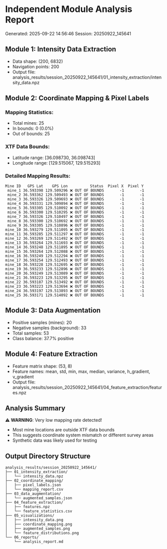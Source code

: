 # Independent Module Analysis Report
Generated: 2025-09-22 14:56:46
Session: 20250922_145641

## Module 1: Intensity Data Extraction
- Data shape: (200, 6832)
- Navigation points: 200
- Output file: analysis_results/session_20250922_145641/01_intensity_extraction/intensity_data.npz

## Module 2: Coordinate Mapping & Pixel Labels
### Mapping Statistics:
- Total mines: 25
- In bounds: 0 (0.0%)
- Out of bounds: 25

### XTF Data Bounds:
- Latitude range: [36.098730, 36.098743]
- Longitude range: [129.515067, 129.515293]

### Detailed Mapping Results:
```
Mine ID   GPS Lat    GPS Lon          Status  Pixel X  Pixel Y
 mine_1 36.593398 129.509296 ❌ OUT OF BOUNDS       -1       -1
 mine_2 36.593362 129.509493 ❌ OUT OF BOUNDS       -1       -1
 mine_3 36.593326 129.509693 ❌ OUT OF BOUNDS       -1       -1
 mine_4 36.593331 129.509894 ❌ OUT OF BOUNDS       -1       -1
 mine_5 36.593305 129.510092 ❌ OUT OF BOUNDS       -1       -1
 mine_6 36.593300 129.510295 ❌ OUT OF BOUNDS       -1       -1
 mine_7 36.593326 129.510497 ❌ OUT OF BOUNDS       -1       -1
 mine_8 36.593300 129.510692 ❌ OUT OF BOUNDS       -1       -1
 mine_9 36.593305 129.510896 ❌ OUT OF BOUNDS       -1       -1
mine_10 36.593279 129.511095 ❌ OUT OF BOUNDS       -1       -1
mine_11 36.593285 129.511297 ❌ OUT OF BOUNDS       -1       -1
mine_12 36.593269 129.511492 ❌ OUT OF BOUNDS       -1       -1
mine_13 36.593264 129.511693 ❌ OUT OF BOUNDS       -1       -1
mine_14 36.593248 129.511895 ❌ OUT OF BOUNDS       -1       -1
mine_15 36.593264 129.512088 ❌ OUT OF BOUNDS       -1       -1
mine_16 36.593249 129.512294 ❌ OUT OF BOUNDS       -1       -1
mine_17 36.593254 129.512493 ❌ OUT OF BOUNDS       -1       -1
mine_18 36.593228 129.512695 ❌ OUT OF BOUNDS       -1       -1
mine_19 36.593233 129.512896 ❌ OUT OF BOUNDS       -1       -1
mine_20 36.593249 129.513089 ❌ OUT OF BOUNDS       -1       -1
mine_21 36.593223 129.513295 ❌ OUT OF BOUNDS       -1       -1
mine_22 36.593187 129.513492 ❌ OUT OF BOUNDS       -1       -1
mine_23 36.593223 129.513694 ❌ OUT OF BOUNDS       -1       -1
mine_24 36.593197 129.513893 ❌ OUT OF BOUNDS       -1       -1
mine_25 36.593171 129.514092 ❌ OUT OF BOUNDS       -1       -1
```

## Module 3: Data Augmentation
- Positive samples (mines): 20
- Negative samples (background): 33
- Total samples: 53
- Class balance: 37.7% positive

## Module 4: Feature Extraction
- Feature matrix shape: (53, 8)
- Feature names: mean, std, min, max, median, variance, h_gradient, v_gradient
- Output file: analysis_results/session_20250922_145641/04_feature_extraction/features.npz

## Analysis Summary
⚠️ **WARNING**: Very low mapping rate detected!
   - Most mine locations are outside XTF data bounds
   - This suggests coordinate system mismatch or different survey areas
   - Synthetic data was likely used for testing

## Output Directory Structure
```
analysis_results/session_20250922_145641/
├── 01_intensity_extraction/
│   └── intensity_data.npz
├── 02_coordinate_mapping/
│   ├── pixel_labels.json
│   └── mapping_report.csv
├── 03_data_augmentation/
│   └── augmented_samples.json
├── 04_feature_extraction/
│   ├── features.npz
│   └── feature_statistics.csv
├── 05_visualizations/
│   ├── intensity_data.png
│   ├── coordinate_mapping.png
│   ├── augmented_samples.png
│   └── feature_distributions.png
└── 06_reports/
    └── analysis_report.md
```